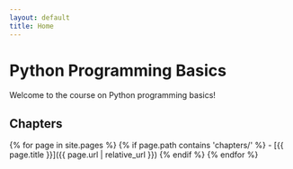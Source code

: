 ```yaml
---
layout: default
title: Home
---
```


# Python Programming Basics

Welcome to the course on Python programming basics!

## Chapters

{% for page in site.pages %}
  {% if page.path contains 'chapters/' %}
    - [{{ page.title }}]({{ page.url | relative_url }})
  {% endif %}
{% endfor %}
